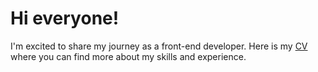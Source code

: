 # Hi everyone!

I'm excited to share my journey as a front-end developer. Here is my [CV](https://naumovn808.github.io/rsschool-cv/) where you can find more about my skills and experience.